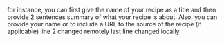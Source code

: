  for instance, you can first give the name of your recipe as a title and then provide 2 sentences summary of what your recipe is about. Also, you can provide your name or to include a URL to the source of the recipe (if applicable) line 2 changed remotely
last line changed locally

